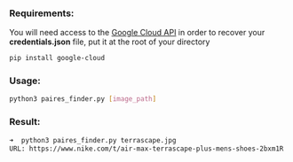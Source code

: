 ### Requirements:

You will need access to the [Google Cloud API](https://console.cloud.google.com/) in order to recover your **credentials.json** file, put it at the root of your directory

```bash
pip install google-cloud
```

### Usage:

```bash
python3 paires_finder.py [image_path]
```

### Result:

```bash
➜  python3 paires_finder.py terrascape.jpg 
URL: https://www.nike.com/t/air-max-terrascape-plus-mens-shoes-2bxm1R
```